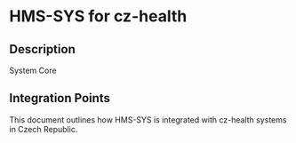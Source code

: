# HMS-SYS for cz-health

## Description

System Core

## Integration Points

This document outlines how HMS-SYS is integrated with cz-health systems in Czech Republic.
